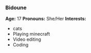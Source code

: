### Bidoune
**Age:** 17
**Pronouns:** She/Her
**Interests:**
- cats
- Playing minecraft
- Video editing
- Coding
